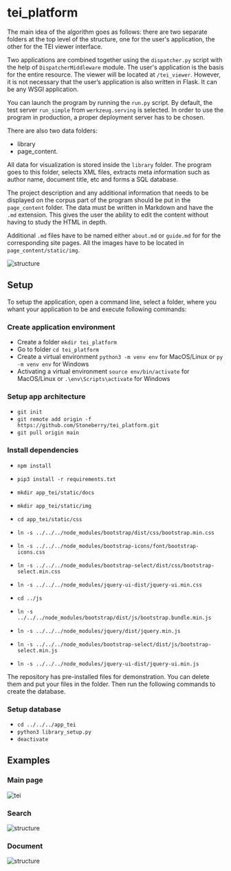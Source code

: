 # tei_platform

The main idea of the algorithm goes as follows: there are two separate folders at the top level of the structure, one for the user's application, the other for the TEI viewer interface. 

Two applications are combined together using the ```dispatcher.py``` script with the help of ```DispatcherMiddleware``` module. The user's application is the basis for the entire resource. The viewer will be located at ```/tei_viewer```. However, it is not necessary that the user’s application is also written in Flask. It can be any WSGI application.

You can launch the program by running the ```run.py``` script. By default, the test server ```run_simple``` from ```werkzeug.serving``` is selected. In order to use the program in production, a proper deployment server has to be chosen.

There are also two data folders: 

* library 
* page_content.

All data for visualization is stored inside the ```library``` folder. The program goes to this folder, selects XML files, extracts meta information such as author name, document title, etc and forms a SQL database. 
 
The project description and any additional information that needs to be displayed on the corpus part of the program should be put in the ```page_content``` folder. The data must be written in Markdown and have the ```.md``` extension. This gives the user the ability to edit the content without having to study the HTML in depth. 

Additional ```.md``` files have to be named either ```about.md``` or ```guide.md``` for for the corresponding site pages. All the images have to be located in ```page_content/static/img```.


![structure](https://github.com/Stoneberry/TEITransformer/blob/main/static/tei_platform.png)

## Setup

To setup the application, open a command line, select a folder, where you whant your application to be and execute following commands:


### Create application environment

* Create a folder ```mkdir tei_platform```
* Go to folder ```cd tei_platform```
* Create a virtual environment ```python3 -m venv env``` for MacOS/Linux or ```py -m venv env``` for Windows
* Activating a virtual environment ```source env/bin/activate``` for MacOS/Linux or ```.\env\Scripts\activate``` for Windows

### Setup app architecture

* ```git init```
* ```git remote add origin -f https://github.com/Stoneberry/tei_platform.git```
* ```git pull origin main```


### Install dependencies

* ```npm install```
* ```pip3 install -r requirements.txt```

* ```mkdir app_tei/static/docs```
* ```mkdir app_tei/static/img```

* ```cd app_tei/static/css```
* ```ln -s ../../../node_modules/bootstrap/dist/css/bootstrap.min.css```
* ```ln -s ../../../node_modules/bootstrap-icons/font/bootstrap-icons.css```
* ```ln -s ../../../node_modules/bootstrap-select/dist/css/bootstrap-select.min.css```
* ```ln -s ../../../node_modules/jquery-ui-dist/jquery-ui.min.css```

* ```cd ../js```
* ```ln -s ../../../node_modules/bootstrap/dist/js/bootstrap.bundle.min.js```
* ```ln -s ../../../node_modules/jquery/dist/jquery.min.js```
* ```ln -s ../../../node_modules/bootstrap-select/dist/js/bootstrap-select.min.js```
* ```ln -s ../../../node_modules/jquery-ui-dist/jquery-ui.min.js```


The repository has pre-installed files for demonstration. You can delete them and put your files in the folder. Then run the following commands to create the database.

###  Setup database

* ```cd ../../../app_tei```
* ```python3 library_setup.py```
* ```deactivate```

## Examples


###  Main page

![tei](https://github.com/Stoneberry/TEITransformer/blob/main/static/main.png)

###  Search

![structure](https://github.com/Stoneberry/TEITransformer/blob/main/static/corpus.png)

###  Document

![structure](https://github.com/Stoneberry/TEITransformer/blob/main/static/document.png)






